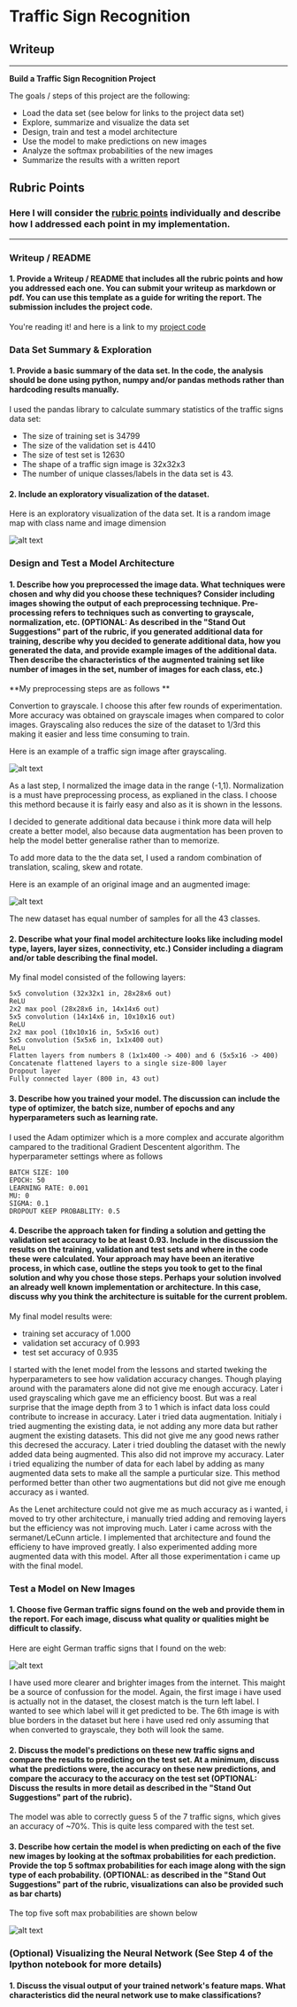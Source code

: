 # **Traffic Sign Recognition** 

## Writeup

---

**Build a Traffic Sign Recognition Project**

The goals / steps of this project are the following:
* Load the data set (see below for links to the project data set)
* Explore, summarize and visualize the data set
* Design, train and test a model architecture
* Use the model to make predictions on new images
* Analyze the softmax probabilities of the new images
* Summarize the results with a written report


[//]: # (Image References)

[image1]: ./img/visualization.png "Visualization"
[image2]: ./img/grayscale.png "Grayscaling"
[image3]: ./img/augment.png "Image Augmentation"
[image4]: ./img/wild.png "Images from internet"
[image5]: ./img/prediction.png "Top 3 probablities"

## Rubric Points
### Here I will consider the [rubric points](https://review.udacity.com/#!/rubrics/481/view) individually and describe how I addressed each point in my implementation.  

---
### Writeup / README

#### 1. Provide a Writeup / README that includes all the rubric points and how you addressed each one. You can submit your writeup as markdown or pdf. You can use this template as a guide for writing the report. The submission includes the project code.

You're reading it! and here is a link to my [project code](https://github.com/prasad-pillai/traffic-sign-deeplearn/blob/master/Traffic_Sign_Classifier.ipynb)

### Data Set Summary & Exploration

#### 1. Provide a basic summary of the data set. In the code, the analysis should be done using python, numpy and/or pandas methods rather than hardcoding results manually.

I used the pandas library to calculate summary statistics of the traffic
signs data set:

* The size of training set is 34799
* The size of the validation set is 4410
* The size of test set is 12630
* The shape of a traffic sign image is 32x32x3
* The number of unique classes/labels in the data set is 43.

#### 2. Include an exploratory visualization of the dataset.

Here is an exploratory visualization of the data set. It is a random image map with class name and image dimension

![alt text][image1]

### Design and Test a Model Architecture

#### 1. Describe how you preprocessed the image data. What techniques were chosen and why did you choose these techniques? Consider including images showing the output of each preprocessing technique. Pre-processing refers to techniques such as converting to grayscale, normalization, etc. (OPTIONAL: As described in the "Stand Out Suggestions" part of the rubric, if you generated additional data for training, describe why you decided to generate additional data, how you generated the data, and provide example images of the additional data. Then describe the characteristics of the augmented training set like number of images in the set, number of images for each class, etc.)

**My preprocessing steps are as follows **

Convertion to grayscale. I choose this after few rounds of experimentation. More accuracy was obtained on grayscale images when compared to color images. Grayscaling also reduces the size of the dataset to 1/3rd this making it easier and less time consuming to train.
    
Here is an example of a traffic sign image after grayscaling.

![alt text][image2]

As a last step, I normalized the image data in the range (-1,1). Normalization is a must have preprocessing process, as explianed in the class. I choose this methord because it is fairly easy and also as it is shown in the lessons.


I decided to generate additional data because i think more data will help create a better model, also because data augmentation has been proven to help the model better generalise rather than to memorize.

To add more data to the the data set, I used a random combination of translation, scaling, skew and rotate.

Here is an example of an original image and an augmented image:

![alt text][image3]

The new dataset has equal number of samples for all the 43 classes.


#### 2. Describe what your final model architecture looks like including model type, layers, layer sizes, connectivity, etc.) Consider including a diagram and/or table describing the final model.

My final model consisted of the following layers:


    5x5 convolution (32x32x1 in, 28x28x6 out)
    ReLU
    2x2 max pool (28x28x6 in, 14x14x6 out)
    5x5 convolution (14x14x6 in, 10x10x16 out)
    ReLU
    2x2 max pool (10x10x16 in, 5x5x16 out)
    5x5 convolution (5x5x6 in, 1x1x400 out)
    ReLu
    Flatten layers from numbers 8 (1x1x400 -> 400) and 6 (5x5x16 -> 400)
    Concatenate flattened layers to a single size-800 layer
    Dropout layer
    Fully connected layer (800 in, 43 out)



#### 3. Describe how you trained your model. The discussion can include the type of optimizer, the batch size, number of epochs and any hyperparameters such as learning rate.

I used the Adam optimizer which is a more complex and accurate algorithm campared to the traditional Gradient Descentent algorithm. The hyperparameter settings where as follows

    BATCH SIZE: 100
    EPOCH: 50
    LEARNING RATE: 0.001
    MU: 0
    SIGMA: 0.1
    DROPOUT KEEP PROBABLITY: 0.5


#### 4. Describe the approach taken for finding a solution and getting the validation set accuracy to be at least 0.93. Include in the discussion the results on the training, validation and test sets and where in the code these were calculated. Your approach may have been an iterative process, in which case, outline the steps you took to get to the final solution and why you chose those steps. Perhaps your solution involved an already well known implementation or architecture. In this case, discuss why you think the architecture is suitable for the current problem.

My final model results were:
* training set accuracy of 1.000
* validation set accuracy of 0.993
* test set accuracy of 0.935

I started with the lenet model from the lessons and started tweking the hyperparameters to see how validation accuracy changes. Though playing around with the paramaters alone did not give me enough accuracy. Later i used grayscaling which gave me an efficiency boost. But was a real surprise that the image depth from 3 to 1 which is infact data loss could contribute to increase in accuracy. Later i tried data augmentation. Initialy i tried augmenting the existing data, ie not adding any more data but rather augment the existing datasets. This did not give me any good news rather this decresed the accuracy. Later i tried doubling the dataset with the newly added data being augmented. This also did not improve my accuracy. Later i tried equalizing the number of data for each label by adding as many augmented data sets to make all the sample a purticular size. This method performed better than other two augmentations but did not give me enough accuracy as i wanted.

As the Lenet architecture could not give me as much accuracy as i wanted, i moved to try other architecture, i manually tried adding and removing layers but the efficiency was not improving much. Later i came across with the sermanet/LeCunn article. I implemented that architecture and found the efficieny to have improved greatly. I also experimented adding more augmented data with this model. After all those experimentation i came up with the final model.

### Test a Model on New Images

#### 1. Choose five German traffic signs found on the web and provide them in the report. For each image, discuss what quality or qualities might be difficult to classify.

Here are eight German traffic signs that I found on the web:

![alt text][image4] 

I have used more clearer and brighter images from the internet. This maight be a source of confussion for the model. Again, the first image i have used is actually not in the dataset, the closest match is the turn left label. I wanted to see which label will it get predicted to be. The 6th image is with blue borders in the dataset but here i have used red only assuming that when converted to grayscale, they both will look the same.

#### 2. Discuss the model's predictions on these new traffic signs and compare the results to predicting on the test set. At a minimum, discuss what the predictions were, the accuracy on these new predictions, and compare the accuracy to the accuracy on the test set (OPTIONAL: Discuss the results in more detail as described in the "Stand Out Suggestions" part of the rubric).

The model was able to correctly guess 5 of the 7 traffic signs, which gives an accuracy of ~70%. This is quite less compared with the test set.

#### 3. Describe how certain the model is when predicting on each of the five new images by looking at the softmax probabilities for each prediction. Provide the top 5 softmax probabilities for each image along with the sign type of each probability. (OPTIONAL: as described in the "Stand Out Suggestions" part of the rubric, visualizations can also be provided such as bar charts)

The top five soft max probabilities are shown below

![alt text][image5] 

### (Optional) Visualizing the Neural Network (See Step 4 of the Ipython notebook for more details)
#### 1. Discuss the visual output of your trained network's feature maps. What characteristics did the neural network use to make classifications?


